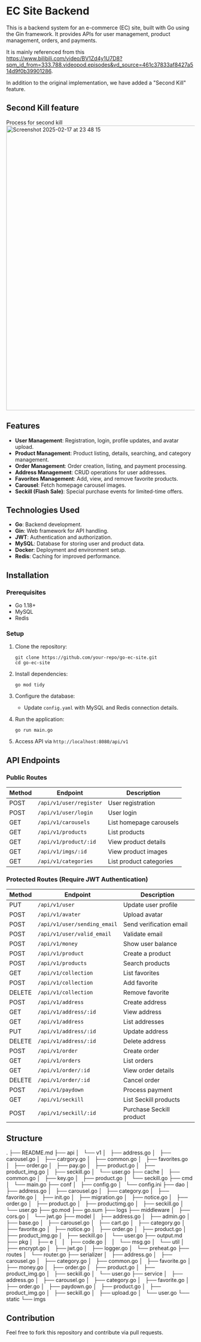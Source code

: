 # EC Site Backend

This is a backend system for an e-commerce (EC) site, built with Go using the Gin framework. It provides APIs for user management, product management, orders, and payments.

It is mainly referenced from this https://www.bilibili.com/video/BV1Zd4y1U7D8?spm_id_from=333.788.videopod.episodes&vd_source=461c37833af8427a514d9f0b39901286.

In addition to the original implementation, we have added a "Second Kill" feature.

## Second Kill feature
Process for second kill
<img width="760" alt="Screenshot 2025-02-17 at 23 48 15" src="https://github.com/user-attachments/assets/3107290f-abba-4ce4-ad1c-064fe950382a" />

## Features

- **User Management**: Registration, login, profile updates, and avatar upload.
- **Product Management**: Product listing, details, searching, and category management.
- **Order Management**: Order creation, listing, and payment processing.
- **Address Management**: CRUD operations for user addresses.
- **Favorites Management**: Add, view, and remove favorite products.
- **Carousel**: Fetch homepage carousel images.
- **Seckill (Flash Sale)**: Special purchase events for limited-time offers.

## Technologies Used

- **Go**: Backend development.
- **Gin**: Web framework for API handling.
- **JWT**: Authentication and authorization.
- **MySQL**: Database for storing user and product data.
- **Docker**: Deployment and environment setup.
- **Redis**: Caching for improved performance.

## Installation

### Prerequisites

- Go 1.18+
- MySQL
- Redis

### Setup

1. Clone the repository:

   ```
   git clone https://github.com/your-repo/go-ec-site.git
   cd go-ec-site
   ```

2. Install dependencies:

   ```
   go mod tidy
   ```

3. Configure the database:

   - Update `config.yaml` with MySQL and Redis connection details.

4. Run the application:

   ```
   go run main.go
   ```

5. Access API via `http://localhost:8080/api/v1`

## API Endpoints

### Public Routes

| Method | Endpoint                | Description             |
| ------ | ----------------------- | ----------------------- |
| POST   | `/api/v1/user/register` | User registration       |
| POST   | `/api/v1/user/login`    | User login              |
| GET    | `/api/v1/carousels`     | List homepage carousels |
| GET    | `/api/v1/products`      | List products           |
| GET    | `/api/v1/product/:id`   | View product details    |
| GET    | `/api/v1/imgs/:id`      | View product images     |
| GET    | `/api/v1/categories`    | List product categories |

### Protected Routes (Require JWT Authentication)

| Method | Endpoint                     | Description              |
| ------ | ---------------------------- | ------------------------ |
| PUT    | `/api/v1/user`               | Update user profile      |
| POST   | `/api/v1/avater`             | Upload avatar            |
| POST   | `/api/v1/user/sending_email` | Send verification email  |
| POST   | `/api/v1/user/valid_email`   | Validate email           |
| POST   | `/api/v1/money`              | Show user balance        |
| POST   | `/api/v1/product`            | Create a product         |
| POST   | `/api/v1/products`           | Search products          |
| GET    | `/api/v1/collection`         | List favorites           |
| POST   | `/api/v1/collection`         | Add favorite             |
| DELETE | `/api/v1/collection`         | Remove favorite          |
| POST   | `/api/v1/address`            | Create address           |
| GET    | `/api/v1/address/:id`        | View address             |
| GET    | `/api/v1/address`            | List addresses           |
| PUT    | `/api/v1/address/:id`        | Update address           |
| DELETE | `/api/v1/address/:id`        | Delete address           |
| POST   | `/api/v1/order`              | Create order             |
| GET    | `/api/v1/orders`             | List orders              |
| GET    | `/api/v1/order/:id`          | View order details       |
| DELETE | `/api/v1/order/:id`          | Cancel order             |
| POST   | `/api/v1/paydown`            | Process payment          |
| GET    | `/api/v1/seckill`            | List Seckill products    |
| POST   | `/api/v1/seckill/:id`        | Purchase Seckill product |

## Structure
.
├── README.md
├── api
│   └── v1
│       ├── address.go
│       ├── carousel.go
│       ├── catrgory.go
│       ├── common.go
│       ├── favorites.go
│       ├── order.go
│       ├── pay.go
│       ├── product.go
│       ├── product_img.go
│       ├── seckill.go
│       └── user.go
├── cache
│   ├── common.go
│   ├── key.go
│   ├── product.go
│   └── seckill.go
├── cmd
│   └── main.go
├── conf
│   ├── config.go
│   └── config.ini
├── dao
│   ├── address.go
│   ├── carousel.go
│   ├── category.go
│   ├── favorite.go
│   ├── init.go
│   ├── migration.go
│   ├── notice.go
│   ├── order.go
│   ├── product.go
│   ├── productimg.go
│   ├── seckill.go
│   └── user.go
├── go.mod
├── go.sum
├── logs
├── middleware
│   ├── cors.go
│   └── jwt.go
├── model
│   ├── address.go
│   ├── admin.go
│   ├── base.go
│   ├── carousel.go
│   ├── cart.go
│   ├── category.go
│   ├── favorite.go
│   ├── notice.go
│   ├── order.go
│   ├── product.go
│   ├── product_img.go
│   ├── seckill.go
│   └── user.go
├── output.md
├── pkg
│   ├── e
│   │   ├── code.go
│   │   └── msg.go
│   └── util
│       ├── encrypt.go
│       ├── jwt.go
│       ├── logger.go
│       └── preheat.go
├── routes
│   └── router.go
├── serializer
│   ├── address.go
│   ├── carousel.go
│   ├── category.go
│   ├── common.go
│   ├── favorite.go
│   ├── money.go
│   ├── order.go
│   ├── product.go
│   ├── product_img.go
│   ├── seckill.go
│   └── user.go
├── service
│   ├── address.go
│   ├── carousel.go
│   ├── category.go
│   ├── favorite.go
│   ├── order.go
│   ├── paydown.go
│   ├── product.go
│   ├── product_img.go
│   ├── seckill.go
│   ├── upload.go
│   └── user.go
└── static
    └── imgs

## Contribution

Feel free to fork this repository and contribute via pull requests.



